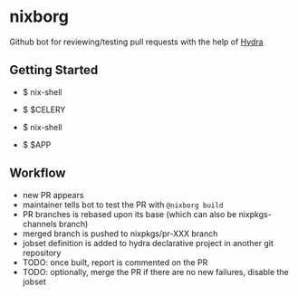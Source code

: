 nixborg
======

Github bot for reviewing/testing pull requests with the help of [Hydra](http://nixos.org/hydra/)

Getting Started
---------------

- $ nix-shell
- $ $CELERY

- $ nix-shell
- $ $APP


Workflow
--------

- new PR appears
- maintainer tells bot to test the PR with `@nixborg build`
- PR branches is rebased upon its base (which can also be nixpkgs-channels branch)
- merged branch is pushed to nixpkgs/pr-XXX branch
- jobset definition is added to hydra declarative project in another git repository
- TODO: once built, report is commented on the PR
- TODO: optionally, merge the PR if there are no new failures, disable the jobset


